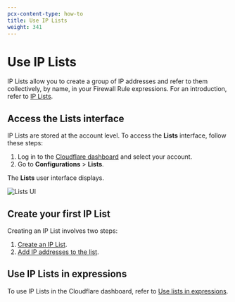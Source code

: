 ```yaml
---
pcx-content-type: how-to
title: Use IP Lists
weight: 341
---
```


# Use IP Lists

IP Lists allow you to create a group of IP addresses and refer to them collectively, by name, in your Firewall Rule expressions. For an introduction, refer to [IP Lists](/firewall/cf-firewall-rules/rules-lists/).

## Access the Lists interface

IP Lists are stored at the account level. To access the **Lists** interface, follow these steps:

1. Log in to the [Cloudflare dashboard](https://dash.cloudflare.com) and select your account.
1. Go to **Configurations** > **Lists**.

The **Lists** user interface displays.

![Lists UI](/firewall/static/lists-ui.png)

## Create your first IP List

Creating an IP List involves two steps:

1. [Create an IP List](/firewall/cf-dashboard/rules-lists/manage-lists/#create-an-ip-list).
1. [Add IP addresses to the list](/firewall/cf-dashboard/rules-lists/manage-items/#add-items-to-a-list).

## Use IP Lists in expressions

To use IP Lists in the Cloudflare dashboard, refer to [Use lists in expressions](/firewall/cf-dashboard/rules-lists/use-lists-in-expressions/).
